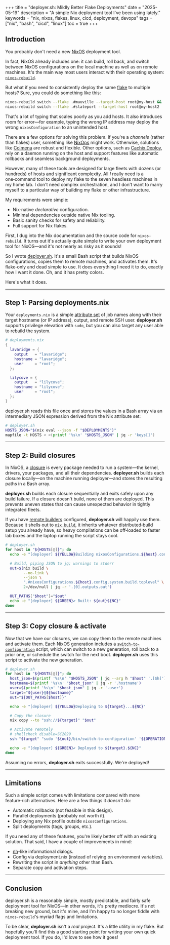 +++
title = "deployer.sh: Mildly Better Flake Deployments"
date = "2025-05-19"
description = "A simple Nix deployment tool I've been using lately."
keywords = "nix, nixos, flakes, linux, cicd, deployment, devops"
tags = ["nix", "bash", "cicd", "linux"]
toc = true
+++

## Introduction

You probably don't need a new [NixOS](https://nixos.org/) deployment tool.

In fact, NixOS already includes one: it can build, roll back, and switch between NixOS configurations on the local machine as well as on remote machines. It's the main way most users interact with their operating system: [`nixos-rebuild`](https://nixos.org/manual/nixos/stable/#sec-nixos-rebuild).

But what if you need to consistently deploy the same [flake](https://nixos.wiki/wiki/Flakes) to multiple hosts? Sure, you could do something like this:

```bash
nixos-rebuild switch --flake .#mauville --target-host root@my-host &&
nixos-rebuild switch --flake .#slateport --target-host root@my-host2
```

That's a lot of typing that scales poorly as you add hosts. It also introduces room for error—for example, typing the wrong IP address may deploy the wrong `nixosConfiguration` to an unintended host.

There are a few options for solving this problem. If you're a _channels_ (rather than flakes) user, something like [NixOps](https://github.com/NixOS/nixops) might work. Otherwise, solutions like [Colmena](https://github.com/colmena/colmena) are robust and flexible. Other options, such as [Cachix Deploy](https://docs.cachix.org/deploy), rely on a daemon running on the host and support features like automatic rollbacks and seamless background deployments.

However, many of these tools are designed for large fleets with dozens (or hundreds) of hosts and significant complexity. All _I_ really need is a one‑command tool to deploy my flake to the seven headless machines in my home lab. I don't need complex orchestration, and I don't want to marry myself to a particular way of building my flake or other infrastructure.

My requirements were simple:

- Nix‑native _declarative_ configuration.
- Minimal dependencies outside native Nix tooling.
- Basic sanity checks for safety and reliability.
- Full support for Nix flakes.

First, I dug into the Nix documentation and the source code for `nixos-rebuild`. It turns out it's actually quite simple to write your own deployment tool for NixOS—and it's not nearly as risky as it sounds!

So I wrote [deployer.sh](https://github.com/alyraffauf/nixcfg/blob/master/utils/deployer.sh). It's a small Bash script that builds NixOS configurations, copies them to remote machines, and activates them. It's flake‑only and dead simple to use. It does everything I need it to do, exactly how I want it done. Oh, and it has pretty colors.

Here's what it does.

---

## Step 1: Parsing deployments.nix

Your `deployments.nix` is a simple [attribute set](https://nixos.org/manual/nix/stable/language/attributes) of job names along with their target hostname (or IP address), output, and remote SSH user. **deployer.sh** supports privilege elevation with `sudo`, but you can also target any user able to rebuild the system.

```nix
# deployments.nix
{
  lavaridge = {
    output   = "lavaridge";
    hostname = "lavaridge";
    user     = "root";
  };

  lilycove = {
    output   = "lilycove";
    hostname = "lilycove";
    user     = "root";
  };
}
```

deployer.sh reads this file once and stores the values in a Bash array via an intermediary JSON expression derived from the Nix attribute set:

```bash
# deployer.sh
HOSTS_JSON="$(nix eval --json -f "$DEPLOYMENTS")"
mapfile -t HOSTS < <(printf '%s\n' "$HOSTS_JSON" | jq -r 'keys[]')
```

---

## Step 2: Build closures

In NixOS, a [closure](https://zero-to-nix.com/concepts/closures/) is every package needed to run a system—the kernel, drivers, your packages, and all their dependencies. **deployer.sh** builds each closure locally—on the machine running deployer—and stores the resulting paths in a Bash array.

**deployer.sh** builds each closure sequentially and exits safely upon any build failure. If a closure doesn't build, none of them are deployed. This prevents uneven states that can cause unexpected behavior in tightly integrated fleets.

If you have [remote builders](https://nixos.org/manual/nix/stable/advanced-topics/distributed-builds) configured, **deployer.sh** will happily use them. Because it shells out to [`nix build`](https://nixos.org/manual/nix/stable/command-ref/new-cli/nix3-build), it inherits whatever distributed‑build setup you already have, so heavy compilations can be off‑loaded to faster lab boxes and the laptop running the script stays cool.

```bash
# deployer.sh
for host in "${HOSTS[@]}"; do
  echo -e "[deployer] ${YELLOW}Building nixosConfigurations.${host}.config.system.build.toplevel...${NC}"

  # Build, piping JSON to jq; warnings to stderr
  out=$(nix build \
        --no-link \
        --json \
        ".#nixosConfigurations.${host}.config.system.build.toplevel" \
        2>/dev/null | jq -r '.[0].outputs.out')

  OUT_PATHS["$host"]="$out"
  echo -e "[deployer] ${GREEN}✔ Built: ${out}${NC}"
done
```

---

## Step 3: Copy closure & activate

Now that we have our closures, we can copy them to the remote machines and activate them. Each NixOS generation includes a [`switch-to-configuration`](https://nixos.org/manual/nixos/stable/#sec-switch-to-configuration) script, which can switch to a new generation, roll back to a prior one, or schedule the switch for the next boot. **deployer.sh** uses this script to activate the new generation.

```bash
# deployer.sh
for host in "${HOSTS[@]}"; do
  host_json=$(printf '%s\n' "$HOSTS_JSON" | jq --arg h "$host" '.[$h]')
  hostname=$(printf '%s\n' "$host_json" | jq -r '.hostname')
  user=$(printf '%s\n' "$host_json" | jq -r '.user')
  target="${user}@${hostname}"
  out="${OUT_PATHS[$host]}"

  echo -e "[deployer] ${YELLOW}Deploying to ${target}...${NC}"

  # Copy the closure
  nix copy --to "ssh://${target}" "$out"

  # Activate remotely
  # shellcheck disable=SC2029
  ssh "$target" "sudo '${out}/bin/switch-to-configuration' '${OPERATION}'"

  echo -e "[deployer] ${GREEN}✔ Deployed to ${target}.${NC}"
done
```

Assuming no errors, **deployer.sh** exits successfully. We're deployed!

---

## Limitations

Such a simple script comes with limitations compared with more feature‑rich alternatives. Here are a few things it _doesn't_ do:

- Automatic rollbacks (not feasible in this design).
- Parallel deployments (probably not worth it).
- Deploying any Nix profile outside `nixosConfigurations`.
- Split deployments (tags, groups, etc.).

If you need any of these features, you're likely better off with an existing solution. That said, I have a couple of improvements in mind:

- [nh](https://github.com/nix-community/nh)-like informational dialogs.
- Config via deployment.nix (instead of relying on environment variables).
- Rewriting the script in _anything_ other than Bash.
- Separate copy and activation steps.

---

## Conclusion

deployer.sh is a reasonably simple, mostly predictable, and fairly safe deployment tool for NixOS—in other words, it's pretty mediocre. It's not breaking new ground, but it's mine, and I'm happy to no longer fiddle with `nixos-rebuild`'s myriad flags and limitations.

To be clear, **deployer.sh** isn't a _real_ project. It's a little utility in my flake. But hopefully you'll find this a good starting point for writing your own quick deployment tool. If you do, I'd love to see how it goes!
